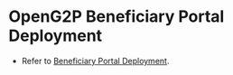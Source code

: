 # OpenG2P Beneficiary Portal Deployment

- Refer to [Beneficiary Portal Deployment](https://docs.openg2p.org/deployment/openg2p-modules-deployment/openg2p-beneficiary-portal-deployment).
